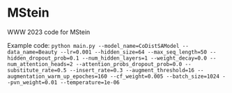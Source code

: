 # MStein
WWW 2023 code for MStein

Example code:
`python main.py --model_name=CoDistSAModel --data_name=Beauty --lr=0.001 --hidden_size=64 --max_seq_length=50 --hidden_dropout_prob=0.1 --num_hidden_layers=1 --weight_decay=0.0 --num_attention_heads=2 --attention_probs_dropout_prob=0.0 --substitute_rate=0.5 --insert_rate=0.3 --augment_threshold=16 --augmentation_warm_up_epoches=160 --cf_weight=0.005 --batch_size=1024 --pvn_weight=0.01 --temperature=1e-06`
